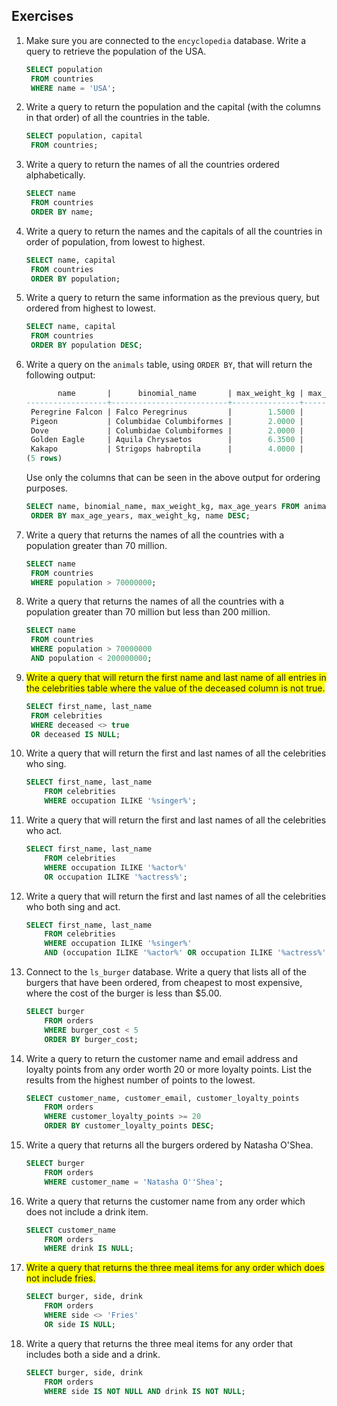 ## Exercises

1. Make sure you are connected to the `encyclopedia` database. Write a query to retrieve the population of the USA.

   ```sql
   SELECT population
   	FROM countries
   	WHERE name = 'USA';
   ```

   

2. Write a query to return the population and the capital (with the columns in that order) of all the countries in the table.

   ```sql
   SELECT population, capital
   	FROM countries;
   ```

   

3. Write a query to return the names of all the countries ordered alphabetically.

   ```sql
   SELECT name
   	FROM countries
   	ORDER BY name;
   ```

   

4. Write a query to return the names and the capitals of all the countries in order of population, from lowest to highest.

   ```sql
   SELECT name, capital
   	FROM countries
   	ORDER BY population;
   ```

   

5. Write a query to return the same information as the previous query, but ordered from highest to lowest.

   ```sql
   SELECT name, capital
   	FROM countries
   	ORDER BY population DESC;
   ```

   

6. Write a query on the `animals` table, using `ORDER BY`, that will return the following output:

   ```sql
          name       |      binomial_name       | max_weight_kg | max_age_years
   ------------------+--------------------------+---------------+---------------
    Peregrine Falcon | Falco Peregrinus         |        1.5000 |            15
    Pigeon           | Columbidae Columbiformes |        2.0000 |            15
    Dove             | Columbidae Columbiformes |        2.0000 |            15
    Golden Eagle     | Aquila Chrysaetos        |        6.3500 |            24
    Kakapo           | Strigops habroptila      |        4.0000 |            60
   (5 rows)
   ```

   Use only the columns that can be seen in the above output for ordering purposes.

   ```sql
   SELECT name, binomial_name, max_weight_kg, max_age_years FROM animals
   	ORDER BY max_age_years, max_weight_kg, name DESC;
   ```

   

7. Write a query that returns the names of all the countries with a population greater than 70 million.

   ```sql
   SELECT name
   	FROM countries
   	WHERE population > 70000000;
   ```

   

8. Write a query that returns the names of all the countries with a population greater than 70 million but less than 200 million.

   ```sql
   SELECT name
   	FROM countries
   	WHERE population > 70000000
   	AND population < 200000000;
   ```

   

   

9. <span style="background-color: yellow">Write a query that will return the first name and last name of all entries in the celebrities table where the value of the deceased column is not true.</span>

   ```sql
   SELECT first_name, last_name
   	FROM celebrities
   	WHERE deceased <> true
   	OR deceased IS NULL;
   ```

   

10. Write a query that will return the first and last names of all the celebrities who sing.

    ```sql
    SELECT first_name, last_name
    	FROM celebrities
    	WHERE occupation ILIKE '%singer%';
    ```

    

11. Write a query that will return the first and last names of all the celebrities who act.

    ```sql
    SELECT first_name, last_name
    	FROM celebrities
    	WHERE occupation ILIKE '%actor%'
    	OR occupation ILIKE '%actress%';
    ```

    

12. Write a query that will return the first and last names of all the celebrities who both sing and act.

    ```sql
    SELECT first_name, last_name
    	FROM celebrities
    	WHERE occupation ILIKE '%singer%'
    	AND (occupation ILIKE '%actor%' OR occupation ILIKE '%actress%');
    ```

    

13. Connect to the `ls_burger` database. Write a query that lists all of the burgers that have been ordered, from cheapest to most expensive, where the cost of the burger is less than $5.00.

    ```sql
    SELECT burger
    	FROM orders
    	WHERE burger_cost < 5
    	ORDER BY burger_cost;
    ```

    

14. Write a query to return the customer name and email address and loyalty points from any order worth 20 or more loyalty points. List the results from the highest number of points to the lowest.

    ```sql
    SELECT customer_name, customer_email, customer_loyalty_points
    	FROM orders
    	WHERE customer_loyalty_points >= 20
    	ORDER BY customer_loyalty_points DESC;
    ```

    

15. Write a query that returns all the burgers ordered by Natasha O'Shea.

    ```sql
    SELECT burger
    	FROM orders
    	WHERE customer_name = 'Natasha O''Shea';
    ```

    

    

16. Write a query that returns the customer name from any order which does not include a drink item.

    ```sql
    SELECT customer_name
    	FROM orders
    	WHERE drink IS NULL;
    ```

    

17. <span style='background-color: yellow'>Write a query that returns the three meal items for any order which does not include fries.</span>

    ```sql
    SELECT burger, side, drink
    	FROM orders
    	WHERE side <> 'Fries'
    	OR side IS NULL;
    ```

    

18. Write a query that returns the three meal items for any order that includes both a side and a drink.

    ```sql
    SELECT burger, side, drink
    	FROM orders
    	WHERE side IS NOT NULL AND drink IS NOT NULL;
    ```

    

